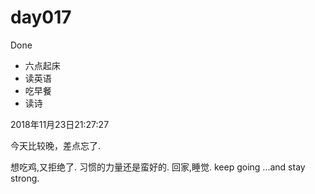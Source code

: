 # day017

Done
- 六点起床
- 读英语
- 吃早餐
- 读诗

2018年11月23日21:27:27

今天比较晚，差点忘了.

想吃鸡,又拒绝了.
习惯的力量还是蛮好的.
回家,睡觉.
keep going ...and stay strong.

